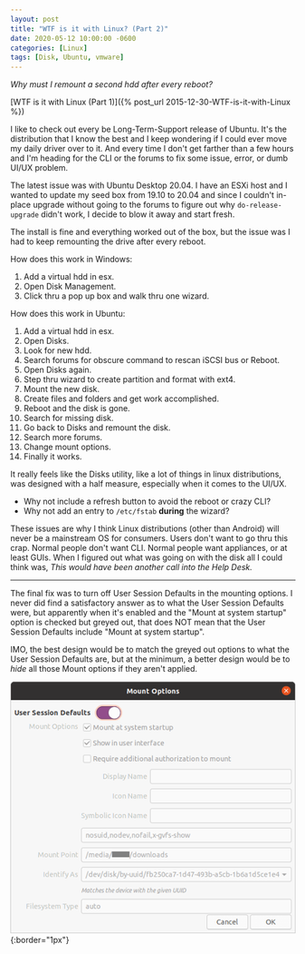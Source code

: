 ```yaml
---
layout: post
title: "WTF is it with Linux? (Part 2)"
date: 2020-05-12 10:00:00 -0600
categories: [Linux]
tags: [Disk, Ubuntu, vmware]
---
```


*Why must I remount a second hdd after every reboot?*

[WTF is it with Linux (Part 1)]({% post_url 2015-12-30-WTF-is-it-with-Linux %})

I like to check out every be Long-Term-Support release of Ubuntu. It's the distribution that I know the best and I keep wondering if I could ever move my daily driver over to it. And every time I don't get farther than a few hours and I'm heading for the CLI or the forums to fix some issue, error, or dumb UI/UX problem.

The latest issue was with Ubuntu Desktop 20.04. I have an ESXi host and I wanted to update my seed box from 19.10 to 20.04 and since I couldn't in-place upgrade without going to the forums to figure out why `do-release-upgrade` didn't work, I decide to blow it away and start fresh.

The install is fine and everything worked out of the box, but the issue was I had to keep remounting the drive after every reboot.

How does this work in Windows:

1. Add a virtual hdd in esx.
1. Open Disk Management.
1. Click thru a pop up box and walk thru one wizard.

How does this work in Ubuntu:

1. Add a virtual hdd in esx.
1. Open Disks.
1. Look for new hdd.
1. Search forums for obscure command to rescan iSCSI bus or Reboot.
1. Open Disks again.
1. Step thru wizard to create partition and format with ext4.
1. Mount the new disk.
1. Create files and folders and get work accomplished.
1. Reboot and the disk is gone.
1. Search for missing disk.
1. Go back to Disks and remount the disk.
1. Search more forums.
1. Change mount options.
1. Finally it works.

It really feels like the Disks utility, like a lot of things in linux distributions, was designed with a half measure, especially when it comes to the UI/UX.

* Why not include a refresh button to avoid the reboot or crazy CLI?
* Why not add an entry to `/etc/fstab` **during** the wizard?

These issues are why I think Linux distributions (other than Android) will never be a mainstream OS for consumers. Users don't want to go thru this crap. Normal people don't want CLI. Normal people want appliances, or at least GUIs. When I figured out what was going on with the disk all I could think was, *This would have been another call into the Help Desk.*

---

The final fix was to turn off User Session Defaults in the mounting options. I never did find a satisfactory answer as to what the User Session Defaults were, but apparently when it's enabled and the "Mount at system startup" option is checked but greyed out, that does NOT mean that the User Session Defaults include "Mount at system startup".

IMO, the best design would be to match the greyed out options to what the User Session Defaults are, but at the minimum, a better design would be to *hide* all those Mount options if they aren't applied.

![Default options](/assets/2020/05/mount-options-user-session-defaults.png){:border="1px"}
